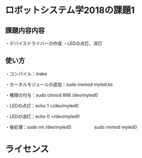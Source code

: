 # ロボットシステム学2018の課題1

## 課題内容内容
・デバイスドライバーの作成
・LEDの点灯、消灯

## 使い方
・コンパイル：make

・カーネルモジュールの追加：sudo insmod myled.ko

・権限の付与：sudo chmod 666 /dev/myled0

・LEDの点灯：echo 1 >/dev/myled0

・LEDの消灯：echo 0 >/dev/myled0

・後処理：sudo rm /dev/myled0
　　　　　sudo rmmod myled0

# ライセンス
